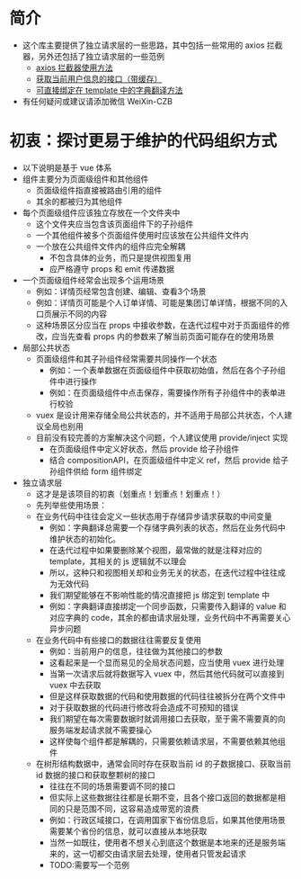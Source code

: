 # 简介
- 这个库主要提供了独立请求层的一些思路，其中包括一些常用的 axios 拦截器，另外还包括了独立请求层的一些范例
  - [axios 拦截器使用方法](https://github.com/czb3279338858/axios-interceptors/blob/main/src/utils/initSelfAxios.ts)
  - [获取当前用户信息的接口（带缓存）](https://github.com/czb3279338858/axios-interceptors/blob/main/src/request/axiosUser.ts)
  - [可直接绑定在 template 中的字典翻译方法](https://github.com/czb3279338858/axios-interceptors/blob/main/src/utils/transDict.ts)
- 有任何疑问或建议请添加微信 WeiXin-CZB

# 初衷：探讨更易于维护的代码组织方式
- 以下说明是基于 vue 体系
- 组件主要分为页面级组件和其他组件
  - 页面级组件指直接被路由引用的组件
  - 其余的都被归为其他组件
- 每个页面级组件应该独立存放在一个文件夹中
  - 这个文件夹应当包含该页面组件下的子孙组件
  - 一个其他组件被多个页面组件使用时应该放在公共组件文件内
  - 一个放在公共组件文件内的组件应完全解耦
    - 不包含具体的业务，而只是提供视图复用
    - 应严格遵守 props 和 emit 传递数据
- 一个页面级组件经常会出现多个运用场景
  - 例如：详情页经常包含创建、编辑、查看3个场景
  - 例如：详情页可能是个人订单详情、可能是集团订单详情，根据不同的入口页展示不同的内容
  - 这种场景区分应当在 props 中接收参数，在迭代过程中对于页面组件的修改，应当先查看 props 内的参数来了解当前页面可能存在的使用场景
- 局部公共状态
  - 页面级组件和其子孙组件经常需要共同操作一个状态
    - 例如：一个表单数据在页面级组件中获取初始值，然后在各个子孙组件中进行操作
    - 例如：在页面级组件中点击保存，需要操作所有子孙组件中的表单进行校验
  - vuex 是设计用来存储全局公共状态的，并不适用于局部公共状态，个人建议全局也别用
  - 目前没有较完善的方案解决这个问题，个人建议使用 provide/inject 实现
    - 在页面级组件中定义好状态，然后 provide 给子孙组件
    - 结合 compositionAPI，在页面级组件中定义 ref，然后 provide 给子孙组件供给 form 组件绑定
- 独立请求层
  - 这才是是该项目的初衷（划重点！划重点！划重点！）
  - 先列举些使用场景：
  - 在业务代码中往往会定义一些状态用于存储异步请求获取的中间变量
    - 例如：字典翻译总需要一个存储字典列表的状态，然后在业务代码中维护状态的初始化。
    - 在迭代过程中如果要删除某个视图，最常做的就是注释对应的 template，其相关的 js 逻辑就不以理会
    - 所以，这种只和视图相关却和业务无关的状态，在迭代过程中往往成为无效代码
    - 我们期望能够在不影响性能的情况直接把 js 绑定到 template 中
    - 例如：字典翻译直接绑定一个同步函数，只需要传入翻译的 value 和对应字典的 code，其余的都由请求层处理，业务代码中不再需要关心异步问题
  - 在业务代码中有些接口的数据往往需要反复使用
    - 例如：当前用户的信息，往往做为其他接口的参数
    - 这看起来是一个显而易见的全局状态问题，应当使用 vuex 进行处理
    - 当第一次请求后就将数据写入 vuex 中，然后其他代码就可以直接到 vuex 中去获取
    - 但是这样获取数据的代码和使用数据的代码往往被拆分在两个文件中
    - 对于获取数据的代码进行修改将会造成不可预知的错误
    - 我们期望在每次需要数据时就调用接口去获取，至于需不需要真的向服务端发起请求就不需要操心
    - 这样使每个组件都是解耦的，只需要依赖请求层，不需要依赖其他组件
  - 在树形结构数据中，通常会同时存在获取当前 id 的子数据接口、获取当前 id 数据的接口和获取整颗树的接口
    - 往往在不同的场景需要调不同的接口
    - 但实际上这些数据往往都是长期不变，且各个接口返回的数据都是相同的只是范围不同，这容易造成带宽的浪费
    - 例如：行政区域接口，在调用国家下省份信息后，如果其他使用场景需要某个省份的信息，就可以直接从本地获取
    - 当然一如既往，使用者不想关心到底这个数据是本地来的还是服务端来的，这一切都交由请求层去处理，使用者只管发起请求
    - TODO:需要写一个范例
